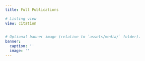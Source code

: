 ```yaml
---
title: Full Publications

# Listing view
view: citation

 
# Optional banner image (relative to `assets/media/` folder).
banner:
  caption: ''
  image: ''
---
```

 

